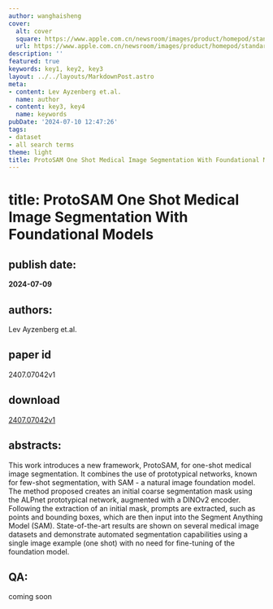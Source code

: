 ```yaml
---
author: wanghaisheng
cover:
  alt: cover
  square: https://www.apple.com.cn/newsroom/images/product/homepod/standard/Apple-HomePod-hero-230118_big.jpg.large_2x.jpg
  url: https://www.apple.com.cn/newsroom/images/product/homepod/standard/Apple-HomePod-hero-230118_big.jpg.large_2x.jpg
description: ''
featured: true
keywords: key1, key2, key3
layout: ../../layouts/MarkdownPost.astro
meta:
- content: Lev Ayzenberg et.al.
  name: author
- content: key3, key4
  name: keywords
pubDate: '2024-07-10 12:47:26'
tags:
- dataset
- all search terms
theme: light
title: ProtoSAM One Shot Medical Image Segmentation With Foundational Models
---
```


# title: ProtoSAM One Shot Medical Image Segmentation With Foundational Models 
## publish date: 
**2024-07-09** 
## authors: 
  Lev Ayzenberg et.al. 
## paper id
2407.07042v1
## download
[2407.07042v1](http://arxiv.org/abs/2407.07042v1)
## abstracts:
This work introduces a new framework, ProtoSAM, for one-shot medical image segmentation. It combines the use of prototypical networks, known for few-shot segmentation, with SAM - a natural image foundation model. The method proposed creates an initial coarse segmentation mask using the ALPnet prototypical network, augmented with a DINOv2 encoder. Following the extraction of an initial mask, prompts are extracted, such as points and bounding boxes, which are then input into the Segment Anything Model (SAM). State-of-the-art results are shown on several medical image datasets and demonstrate automated segmentation capabilities using a single image example (one shot) with no need for fine-tuning of the foundation model.
## QA:
coming soon

